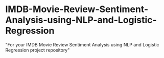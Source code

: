 # IMDB-Movie-Review-Sentiment-Analysis-using-NLP-and-Logistic-Regression
"For your IMDB Movie Review Sentiment Analysis using NLP and Logistic Regression project repository"
